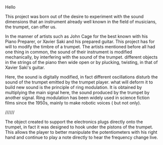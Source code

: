 Hello 


This project was born out of the desire to experiment with the sound dimensions that an instrument already well known in the field of musicians, the trumpet, can offer us.

In the manner of artists such as John Cage for the best known with his Piano Preparer, or Xavier Saki and his prepared guitar.
This project has for will to modify the timbre of a trumpet. 
The artists mentioned before all had one thing in common, the sound of their instrument is modified mechanically, by interfering with the sound of the trumpet.
 different objects in the strings of the piano then wide open or by plucking, twisting, in that of Xavier Saki's guitar.

Here, the sound is digitally modified, in fact different oscillations disturb the sound of the trumpet emitted by the trumpet player. 
what will deform it to build new sound is the principle of ring modulation. It is obtained by multiplying the main signal here, 
the sound produced by the trumpet by another signal. Ring modulation has been widely used in science fiction films since the 1950s, mainly 
to make robotic voices ( but not only).
  
  


//////



The object created to support the electronics plugs directly onto the trumpet, in fact it was designed to hook under the pistons of the trumpet. This allows the player to better manipulate the potentiometers with his right hand and continue to play a note directly to hear the frequency change live.


